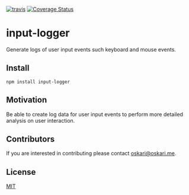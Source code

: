 [![travis][travis-image]][travis-url] [![Coverage Status][coveralls-image]][coveralls-url]

[travis-image]: https://travis-ci.org/rautio/input-logger.svg?branch=master
[travis-url]: https://travis-ci.org/rautio/input-logger
[coveralls-image]:https://coveralls.io/repos/github/rautio/input-logger/badge.svg?branch=master
[coveralls-url]:https://coveralls.io/github/rautio/input-logger?branch=master

# input-logger
Generate logs of user input events such keyboard and mouse events.

## Install
`npm install input-logger`

## Motivation
Be able to create log data for user input events to perform more detailed analysis
on user interaction.

## Contributors
If you are interested in contributing please contact oskari@oskari.me.

## License
[MIT](https://vjpr.mit-license.org)
